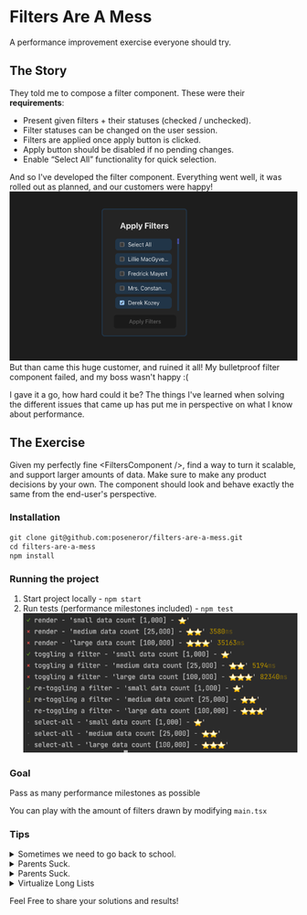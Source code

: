 # Filters Are A Mess
A performance improvement exercise everyone should try.

## The Story
They told me to compose a filter component.
These were their **requirements**:
- Present given filters + their statuses (checked / unchecked).
- Filter statuses can be changed on the user session.
- Filters are applied once apply button is clicked.
- Apply button should be disabled if no pending changes.
- Enable “Select All” functionality for quick selection.

And so I've developed the filter component. Everything went well, it was rolled out as planned, and our customers were happy!
![img.png](docs/FilterComponent.png)
But than came this huge customer, and ruined it all! My bulletproof filter component failed, and my boss wasn't happy :(

I gave it a go, how hard could it be?
The things I've learned when solving the different issues that came up has put me in perspective on what I know about performance.

## The Exercise
Given my perfectly fine \<FiltersComponent />, find a way to turn it scalable, and support larger amounts of data.
Make sure to make any product decisions by your own. The component should look and behave exactly the same from the end-user's perspective.

### Installation
```
git clone git@github.com:poseneror/filters-are-a-mess.git
cd filters-are-a-mess
npm install
```

### Running the project
1. Start project locally - `npm start`
2. Run tests (performance milestones included) - `npm test`
![img.png](docs/Performance.png)

### Goal
Pass as many performance milestones as possible

You can play with the amount of filters drawn by modifying `main.tsx`

### Tips
<details>
    <summary>Sometimes we need to go back to school.</summary>
    Let's re-visit data-structure lectures and try to map big O(n) notations for different operations / calculations we made in the component.
</details>
<details>
    <summary>Parents Suck.</summary>
    <ol>
        <li> A react component re-renders every time its state updates.</li>
        <li> A react component will ALWAYS re-render when its parent re-renders.</li>
    </ol>
    <a href="https://react.dev/reference/react/memo#memo">Memoize</a> your components to prevent re-rendering if props don’t change. <br />
    <b>Important:</b> Anonymous functions defined during render cycle have unique references.
</details>
<details>
    <summary>Parents Suck.</summary>
    <ol>
        <li> A react component re-renders every time its state updates.</li>
        <li> A react component will ALWAYS re-render when its parent re-renders.</li>
    </ol>
    <img src="docs/Render.png" />
    <a href="https://react.dev/reference/react/memo#memo">Memoize</a> your components to prevent re-rendering if props don’t change. <br />
    <b>Important:</b> Anonymous functions defined during render cycle have unique references.
</details>
<details>
    <summary>Virtualize Long Lists</summary>
    Official React Docs: <br />
    "If your application renders long lists of data (hundreds or thousands of rows), we recommend using a technique known as “windowing”. This technique only renders a small subset of your rows at any given time, and can dramatically reduce the time it takes to re-render the components as well as the number of DOM nodes created."
    <img src="docs/Windowing.png" />
    There are different ways to virtualize long lists, including infinite scroll, and different pagination methods. But in order to keep the current behavior I found out it's best to use <a href="https://react-window.now.sh/">react-window</a>.
</details>

Feel Free to share your solutions and results!
